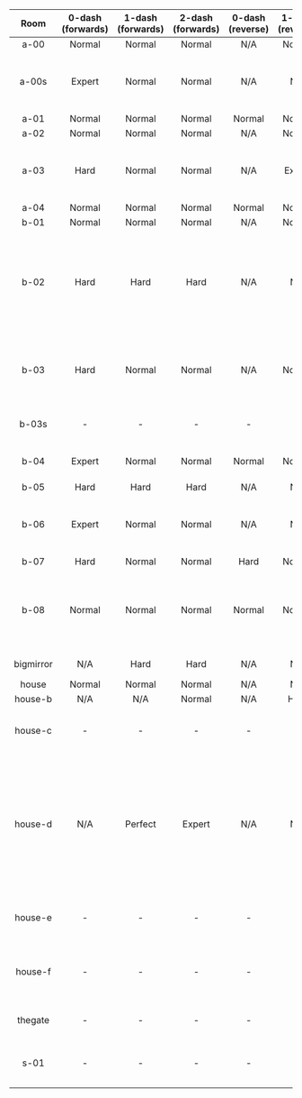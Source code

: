 | Room | 0-dash (forwards) | 1-dash (forwards) | 2-dash (forwards) | 0-dash (reverse) | 1-dash (reverse) | 2-dash (reverse) | Comments |
|:-:|:-:|:-:|:-:|:-:|:-:|:-:|-|
| a-00 | Normal | Normal | Normal | N/A | Normal | Normal |  |
| a-00s | Expert | Normal | Normal | N/A | N/A | N/A | Key room, 0DF requires 4-tile overhang grab |
| a-01 | Normal | Normal | Normal | Normal | Normal | Normal |  |
| a-02 | Normal | Normal | Normal | N/A | Normal | Normal |  |
| a-03 | Hard | Normal | Normal | N/A | Expert | Normal | 1DF requires some precise spinner jumps |
| a-04 | Normal | Normal | Normal | Normal | Normal | Normal |  |
| b-01 | Normal | Normal | Normal | N/A | Normal | Normal |  |
| b-02 | Hard | Hard | Hard | N/A | N/A | N/A | Forwards path uses neutrals, reverse possible but cut due to spawn changes required |
| b-03 | Hard | Normal | Normal | N/A | Normal | Normal | 0DF requires bunnyhop, secret exit requires a dash for dash block |
| b-03s | - | - | - | - | - | - | Cut (big empty screen) |
| b-04 | Expert | Normal | Normal | Normal | Normal | Normal | 0DF requires double block boost |
| b-05 | Hard | Hard | Hard | N/A | N/A | N/A |  |
| b-06 | Expert | Normal | Normal | N/A | N/A | N/A | 0DF has very tight spinner gap, key requires one dash |
| b-07 | Hard | Normal | Normal | Hard | Normal | Normal |  |
| b-08 | Normal | Normal | Normal | Normal | Normal | Normal | Use 2-dash to get to secret room, requires extended hyper to return from |
| bigmirror | N/A | Hard | Hard | N/A | N/A | N/A | Strawberry room |
| house | Normal | Normal | Normal | N/A | N/A | N/A | Heart room |
| house-b | N/A | N/A | Normal | N/A | Hard | Hard |  |
| house-c | - | - | - | - | - | - | 1 dash for left exits, movement free |
| house-d | N/A | Perfect | Expert | N/A | N/A | N/A | 1DF requires 6 corner jumps (4 setupless), 2DF requires two easy corner jumps (kind of a setup?), reverse possible but boring so cut |
| house-e | - | - | - | - | - | - | 1 dash for secret exit, movement free |
| house-f | - | - | - | - | - | - | Currently dead-end room, movement free |
| thegate | - | - | - | - | - | - | Cut, doesn't work well in randomizer|
| s-01 | - | - | - | - | - | - | Cut (traumatizing secret ending) |
